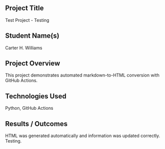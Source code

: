 ## Project Title
Test Project - Testing

## Student Name(s)
Carter H. Williams

## Project Overview
This project demonstrates automated markdown-to-HTML conversion with GitHub Actions.

## Technologies Used
Python, GitHub Actions

## Results / Outcomes
HTML was generated automatically and information was updated correctly. Testing.